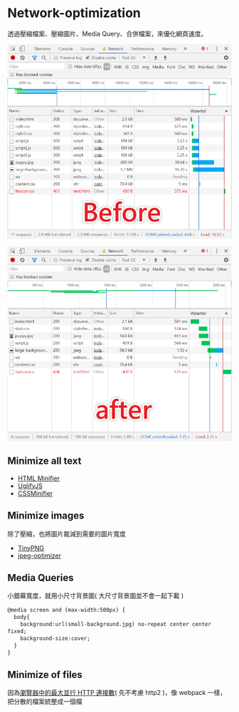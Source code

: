 # Network-optimization
透過壓縮檔案、壓縮圖片、Media Query、合併檔案，來優化網頁速度。

![before-optimize](https://github.com/Lianginger/network-optimization/blob/master/before-optimize.png)  

![after-optimize](https://github.com/Lianginger/network-optimization/blob/master/after-optimize.png)

## Minimize all text
- [HTML Minifier](https://www.willpeavy.com/tools/minifier/)
- [UglifyJS](https://skalman.github.io/UglifyJS-online/)
- [CSSMinifier](https://cssminifier.com/)

## Minimize images
除了壓縮，也將圖片裁減到需要的圖片寬度
- [TinyPNG](https://tinypng.com/)
- [jpeg-optimizer](http://jpeg-optimizer.com/)

## Media Queries
小銀幕寬度，就用小尺寸背景圖( 大尺寸背景圖並不會一起下載 )
```
@media screen and (max-width:500px) {
  body{
    background:url(small-background.jpg) no-repeat center center fixed;
    background-size:cover;
  }
}
```

## Minimize of files
因為[瀏覽器中的最大並行 HTTP 連接數](https://stackoverflow.com/questions/985431/max-parallel-http-connections-in-a-browser)( 先不考慮 http2 )，像 webpack 一樣，把分散的檔案統整成一個檔